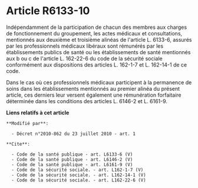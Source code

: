 # Article R6133-10

Indépendamment de la participation de chacun des membres aux charges de fonctionnement du groupement, les actes médicaux et
consultations, mentionnés aux deuxième et troisième alinéas de l'article L. 6133-6, assurés par les professionnels médicaux
libéraux sont rémunérés par les établissements publics de santé ou les établissements de santé mentionnés aux b ou c de
l'article L. 162-22-6 du code de la sécurité sociale conformément aux dispositions des articles L. 162-1-7 et L. 162-14-1 de
ce code. 

Dans le cas où ces professionnels médicaux participent à la permanence de soins dans les établissements mentionnés au premier
alinéa du présent article, ces derniers leur versent également une rémunération forfaitaire déterminée dans les conditions
des articles L. 6146-2 et L. 6161-9.

**Liens relatifs à cet article**

	**Modifié par**:

	  - Décret n°2010-862 du 23 juillet 2010 - art. 1

	**Cite**:

	  - Code de la santé publique - art. L6133-6 (V)
	  - Code de la santé publique - art. L6146-2 (V)
	  - Code de la santé publique - art. L6161-9 (V)
	  - Code de la sécurité sociale. - art. L162-1-7 (V)
	  - Code de la sécurité sociale. - art. L162-14-1 (V)
	  - Code de la sécurité sociale. - art. L162-22-6 (V)

